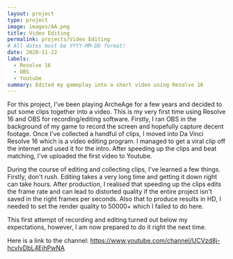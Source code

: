 ```yaml
---
layout: project
type: project
image: images/AA.png
title: Video Editing
permalink: projects/Video Editing
# All dates must be YYYY-MM-DD format!
date: 2020-11-22
labels:
  - Resolve 16
  - OBS
  - Youtube
summary: Edited my gameplay into a short video using Resolve 16
---
```


For this project, I've been playing ArcheAge for a few years and decided to put some clips together into a video. This is my very first time using Resolve 16 and OBS for recording/editing software. Firstly, I ran OBS in the background of my game to record the screen and hopefully capture decent footage. Once I've collected a handful of clips, I moved into Da Vinci Resolve 16 which is a video editing program. I managed to get a viral clip off the internet and used it for the intro. After speeding up the clips and beat matching, I've uploaded the first video to Youtube. 


During the course of editing and collecting clips, I've learned a few things. Firstly, don't rush. Editing takes a very long time and getting it down right can take hours. After production, I realised that speeding up the clips edits the frame rate and can lead to distorted quality if the entire project isn't saved in the right frames per seconds. Also that to produce results in HD, I needed to set the render quality to 50000+ which I failed to do here. 

This first attempt of recording and editing turned out below my expectations, however, I am now prepared to do it right the next time.

Here is a link to the channel: https://www.youtube.com/channel/UCVzd8j-hcvIvDbL4EjhPwNA




